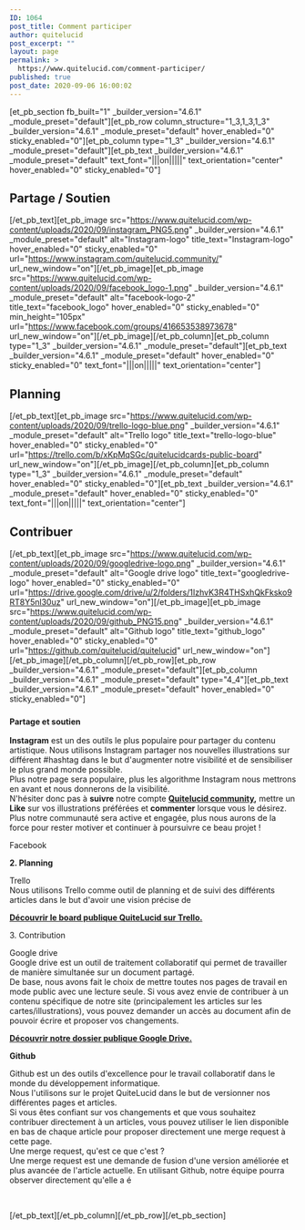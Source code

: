 ```yaml
---
ID: 1064
post_title: Comment participer
author: quitelucid
post_excerpt: ""
layout: page
permalink: >
  https://www.quitelucid.com/comment-participer/
published: true
post_date: 2020-09-06 16:00:02
---
```

[et_pb_section fb_built="1" _builder_version="4.6.1" _module_preset="default"][et_pb_row column_structure="1_3,1_3,1_3" _builder_version="4.6.1" _module_preset="default" hover_enabled="0" sticky_enabled="0"][et_pb_column type="1_3" _builder_version="4.6.1" _module_preset="default"][et_pb_text _builder_version="4.6.1" _module_preset="default" text_font="|||on|||||" text_orientation="center" hover_enabled="0" sticky_enabled="0"]<h2><strong>Partage / Soutien</strong></h2>
[/et_pb_text][et_pb_image src="https://www.quitelucid.com/wp-content/uploads/2020/09/instagram_PNG5.png" _builder_version="4.6.1" _module_preset="default" alt="Instagram-logo" title_text="Instagram-logo" hover_enabled="0" sticky_enabled="0" url="https://www.instagram.com/quitelucid.community/" url_new_window="on"][/et_pb_image][et_pb_image src="https://www.quitelucid.com/wp-content/uploads/2020/09/facebook_logo-1.png" _builder_version="4.6.1" _module_preset="default" alt="facebook-logo-2" title_text="facebook_logo" hover_enabled="0" sticky_enabled="0" min_height="105px" url="https://www.facebook.com/groups/416653538973678" url_new_window="on"][/et_pb_image][/et_pb_column][et_pb_column type="1_3" _builder_version="4.6.1" _module_preset="default"][et_pb_text _builder_version="4.6.1" _module_preset="default" hover_enabled="0" sticky_enabled="0" text_font="|||on|||||" text_orientation="center"]<h2><strong>Planning</strong></h2>
[/et_pb_text][et_pb_image src="https://www.quitelucid.com/wp-content/uploads/2020/09/trello-logo-blue.png" _builder_version="4.6.1" _module_preset="default" alt="Trello logo" title_text="trello-logo-blue" hover_enabled="0" sticky_enabled="0" url="https://trello.com/b/xKpMqSGc/quitelucidcards-public-board" url_new_window="on"][/et_pb_image][/et_pb_column][et_pb_column type="1_3" _builder_version="4.6.1" _module_preset="default" hover_enabled="0" sticky_enabled="0"][et_pb_text _builder_version="4.6.1" _module_preset="default" hover_enabled="0" sticky_enabled="0" text_font="|||on|||||" text_orientation="center"]<h2><strong>Contribuer</strong></h2>
[/et_pb_text][et_pb_image src="https://www.quitelucid.com/wp-content/uploads/2020/09/googledrive-logo.png" _builder_version="4.6.1" _module_preset="default" alt="Google drive logo" title_text="googledrive-logo" hover_enabled="0" sticky_enabled="0" url="https://drive.google.com/drive/u/2/folders/1IzhvK3R4THSxhQkFksko9RT8Y5nl30uz" url_new_window="on"][/et_pb_image][et_pb_image src="https://www.quitelucid.com/wp-content/uploads/2020/09/github_PNG15.png" _builder_version="4.6.1" _module_preset="default" alt="Github logo" title_text="github_logo" hover_enabled="0" sticky_enabled="0" url="https://github.com/quitelucid/quitelucid" url_new_window="on"][/et_pb_image][/et_pb_column][/et_pb_row][et_pb_row _builder_version="4.6.1" _module_preset="default"][et_pb_column _builder_version="4.6.1" _module_preset="default" type="4_4"][et_pb_text _builder_version="4.6.1" _module_preset="default" hover_enabled="0" sticky_enabled="0"]<h3><span style="font-size: 14px;"><strong>Partage et soutien</strong></span></h3>
<p><strong>Instagram</strong> est un des outils le plus populaire pour partager du contenu artistique. Nous utilisons Instagram partager nos nouvelles illustrations sur différent #hashtag dans le but d'augmenter notre visibilité et de sensibiliser le plus grand monde possible.<br /> Plus notre page sera populaire, plus les algorithme Instagram nous mettrons en avant et nous donnerons de la visibilité.<br /> N'hésiter donc pas à <strong>suivre</strong> notre compte <strong><a href="https://www.instagram.com/quitelucid.community/">Quitelucid community</a>,</strong> mettre un <strong>Like</strong> sur vos illustrations préférées et <strong>commenter</strong> lorsque vous le désirez.<br /> Plus notre communauté sera active et engagée, plus nous aurons de la force pour rester motiver et continuer à poursuivre ce beau projet !</p>
<p>Facebook</p>
<p><strong>2. Planning</strong></p>
<p>Trello<br /> Nous utilisons Trello comme outil de planning et de suivi des différents articles dans le but d'avoir une vision précise de</p>
<p><a href="https://trello.com/b/xKpMqSGc/quitelucidcards-public-board"><strong>Découvrir le board publique QuiteLucid sur Trello.</strong></a></p>
<p>3. Contribution</p>
<p>Google drive<br /> Google drive est un outil de traitement collaboratif qui permet de travailler de manière simultanée sur un document partagé.<br /> De base, nous avons fait le choix de mettre toutes nos pages de travail en mode public avec une lecture seule. Si vous avez envie de contribuer à un contenu spécifique de notre site (principalement les articles sur les cartes/illustrations), vous pouvez demander un accès au document afin de pouvoir écrire et proposer vos changements.</p>
<p><strong><a href="https://drive.google.com/drive/u/2/folders/1IzhvK3R4THSxhQkFksko9RT8Y5nl30uz">Découvrir notre dossier publique Google Drive.</a></strong></p>
<p><strong>Github</strong></p>
<p>Github est un des outils d'excellence pour le travail collaboratif dans le monde du développement informatique.<br /> Nous l'utilisons sur le projet QuiteLucid dans le but de versionner nos différentes pages et articles.<br /> Si vous êtes confiant sur vos changements et que vous souhaitez contribuer directement à un articles, vous pouvez utiliser le lien disponible en bas de chaque article pour proposer directement une merge request à cette page.<br /> Une merge request, qu'est ce que c'est ?<br /> Une merge request est une demande de fusion d'une version améliorée et plus avancée de l'article actuelle. En utilisant Github, notre équipe pourra observer directement qu'elle a é</p>
<p>&nbsp;</p>[/et_pb_text][/et_pb_column][/et_pb_row][/et_pb_section]
